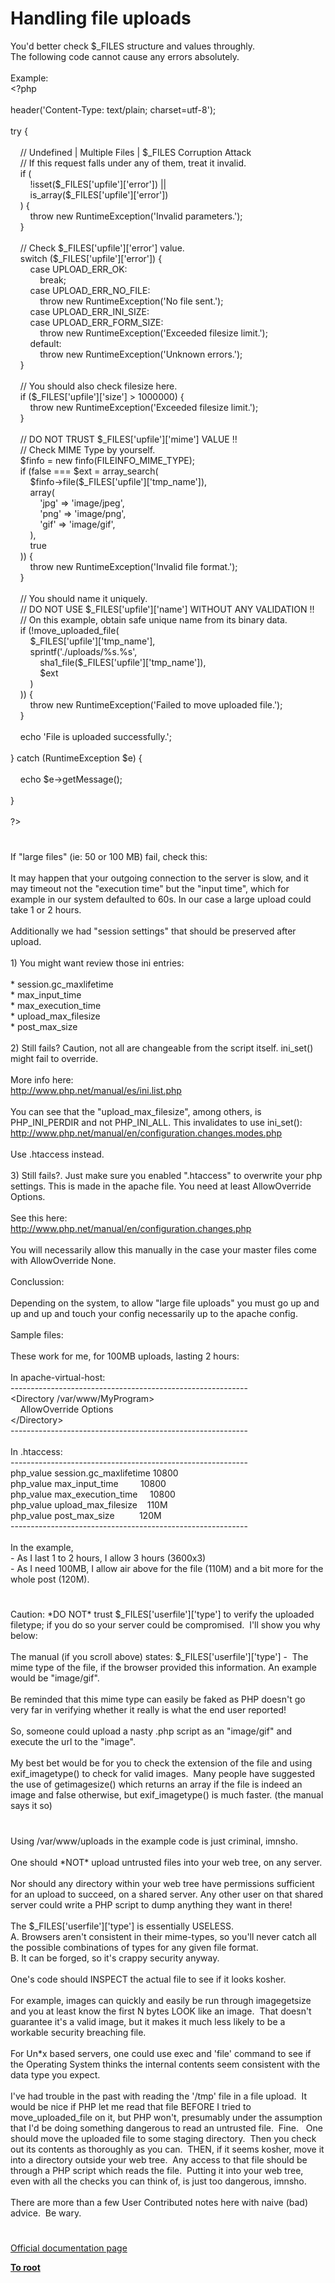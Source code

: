 # Handling file uploads




<div class="phpcode"><span class="html">
You&apos;d better check $_FILES structure and values throughly.<br>The following code cannot cause any errors absolutely.<br><br>Example:<br><span class="default">&lt;?php<br><br>header</span><span class="keyword">(</span><span class="string">&apos;Content-Type: text/plain; charset=utf-8&apos;</span><span class="keyword">);<br><br>try {<br>&#xA0; &#xA0; <br>&#xA0; &#xA0; </span><span class="comment">// Undefined | Multiple Files | $_FILES Corruption Attack<br>&#xA0; &#xA0; // If this request falls under any of them, treat it invalid.<br>&#xA0; &#xA0; </span><span class="keyword">if (<br>&#xA0; &#xA0; &#xA0; &#xA0; !isset(</span><span class="default">$_FILES</span><span class="keyword">[</span><span class="string">&apos;upfile&apos;</span><span class="keyword">][</span><span class="string">&apos;error&apos;</span><span class="keyword">]) ||<br>&#xA0; &#xA0; &#xA0; &#xA0; </span><span class="default">is_array</span><span class="keyword">(</span><span class="default">$_FILES</span><span class="keyword">[</span><span class="string">&apos;upfile&apos;</span><span class="keyword">][</span><span class="string">&apos;error&apos;</span><span class="keyword">])<br>&#xA0; &#xA0; ) {<br>&#xA0; &#xA0; &#xA0; &#xA0; throw new </span><span class="default">RuntimeException</span><span class="keyword">(</span><span class="string">&apos;Invalid parameters.&apos;</span><span class="keyword">);<br>&#xA0; &#xA0; }<br><br>&#xA0; &#xA0; </span><span class="comment">// Check $_FILES[&apos;upfile&apos;][&apos;error&apos;] value.<br>&#xA0; &#xA0; </span><span class="keyword">switch (</span><span class="default">$_FILES</span><span class="keyword">[</span><span class="string">&apos;upfile&apos;</span><span class="keyword">][</span><span class="string">&apos;error&apos;</span><span class="keyword">]) {<br>&#xA0; &#xA0; &#xA0; &#xA0; case </span><span class="default">UPLOAD_ERR_OK</span><span class="keyword">:<br>&#xA0; &#xA0; &#xA0; &#xA0; &#xA0; &#xA0; break;<br>&#xA0; &#xA0; &#xA0; &#xA0; case </span><span class="default">UPLOAD_ERR_NO_FILE</span><span class="keyword">:<br>&#xA0; &#xA0; &#xA0; &#xA0; &#xA0; &#xA0; throw new </span><span class="default">RuntimeException</span><span class="keyword">(</span><span class="string">&apos;No file sent.&apos;</span><span class="keyword">);<br>&#xA0; &#xA0; &#xA0; &#xA0; case </span><span class="default">UPLOAD_ERR_INI_SIZE</span><span class="keyword">:<br>&#xA0; &#xA0; &#xA0; &#xA0; case </span><span class="default">UPLOAD_ERR_FORM_SIZE</span><span class="keyword">:<br>&#xA0; &#xA0; &#xA0; &#xA0; &#xA0; &#xA0; throw new </span><span class="default">RuntimeException</span><span class="keyword">(</span><span class="string">&apos;Exceeded filesize limit.&apos;</span><span class="keyword">);<br>&#xA0; &#xA0; &#xA0; &#xA0; default:<br>&#xA0; &#xA0; &#xA0; &#xA0; &#xA0; &#xA0; throw new </span><span class="default">RuntimeException</span><span class="keyword">(</span><span class="string">&apos;Unknown errors.&apos;</span><span class="keyword">);<br>&#xA0; &#xA0; }<br><br>&#xA0; &#xA0; </span><span class="comment">// You should also check filesize here. <br>&#xA0; &#xA0; </span><span class="keyword">if (</span><span class="default">$_FILES</span><span class="keyword">[</span><span class="string">&apos;upfile&apos;</span><span class="keyword">][</span><span class="string">&apos;size&apos;</span><span class="keyword">] &gt; </span><span class="default">1000000</span><span class="keyword">) {<br>&#xA0; &#xA0; &#xA0; &#xA0; throw new </span><span class="default">RuntimeException</span><span class="keyword">(</span><span class="string">&apos;Exceeded filesize limit.&apos;</span><span class="keyword">);<br>&#xA0; &#xA0; }<br><br>&#xA0; &#xA0; </span><span class="comment">// DO NOT TRUST $_FILES[&apos;upfile&apos;][&apos;mime&apos;] VALUE !!<br>&#xA0; &#xA0; // Check MIME Type by yourself.<br>&#xA0; &#xA0; </span><span class="default">$finfo </span><span class="keyword">= new </span><span class="default">finfo</span><span class="keyword">(</span><span class="default">FILEINFO_MIME_TYPE</span><span class="keyword">);<br>&#xA0; &#xA0; if (</span><span class="default">false </span><span class="keyword">=== </span><span class="default">$ext </span><span class="keyword">= </span><span class="default">array_search</span><span class="keyword">(<br>&#xA0; &#xA0; &#xA0; &#xA0; </span><span class="default">$finfo</span><span class="keyword">-&gt;</span><span class="default">file</span><span class="keyword">(</span><span class="default">$_FILES</span><span class="keyword">[</span><span class="string">&apos;upfile&apos;</span><span class="keyword">][</span><span class="string">&apos;tmp_name&apos;</span><span class="keyword">]),<br>&#xA0; &#xA0; &#xA0; &#xA0; array(<br>&#xA0; &#xA0; &#xA0; &#xA0; &#xA0; &#xA0; </span><span class="string">&apos;jpg&apos; </span><span class="keyword">=&gt; </span><span class="string">&apos;image/jpeg&apos;</span><span class="keyword">,<br>&#xA0; &#xA0; &#xA0; &#xA0; &#xA0; &#xA0; </span><span class="string">&apos;png&apos; </span><span class="keyword">=&gt; </span><span class="string">&apos;image/png&apos;</span><span class="keyword">,<br>&#xA0; &#xA0; &#xA0; &#xA0; &#xA0; &#xA0; </span><span class="string">&apos;gif&apos; </span><span class="keyword">=&gt; </span><span class="string">&apos;image/gif&apos;</span><span class="keyword">,<br>&#xA0; &#xA0; &#xA0; &#xA0; ),<br>&#xA0; &#xA0; &#xA0; &#xA0; </span><span class="default">true<br>&#xA0; &#xA0; </span><span class="keyword">)) {<br>&#xA0; &#xA0; &#xA0; &#xA0; throw new </span><span class="default">RuntimeException</span><span class="keyword">(</span><span class="string">&apos;Invalid file format.&apos;</span><span class="keyword">);<br>&#xA0; &#xA0; }<br><br>&#xA0; &#xA0; </span><span class="comment">// You should name it uniquely.<br>&#xA0; &#xA0; // DO NOT USE $_FILES[&apos;upfile&apos;][&apos;name&apos;] WITHOUT ANY VALIDATION !!<br>&#xA0; &#xA0; // On this example, obtain safe unique name from its binary data.<br>&#xA0; &#xA0; </span><span class="keyword">if (!</span><span class="default">move_uploaded_file</span><span class="keyword">(<br>&#xA0; &#xA0; &#xA0; &#xA0; </span><span class="default">$_FILES</span><span class="keyword">[</span><span class="string">&apos;upfile&apos;</span><span class="keyword">][</span><span class="string">&apos;tmp_name&apos;</span><span class="keyword">],<br>&#xA0; &#xA0; &#xA0; &#xA0; </span><span class="default">sprintf</span><span class="keyword">(</span><span class="string">&apos;./uploads/%s.%s&apos;</span><span class="keyword">,<br>&#xA0; &#xA0; &#xA0; &#xA0; &#xA0; &#xA0; </span><span class="default">sha1_file</span><span class="keyword">(</span><span class="default">$_FILES</span><span class="keyword">[</span><span class="string">&apos;upfile&apos;</span><span class="keyword">][</span><span class="string">&apos;tmp_name&apos;</span><span class="keyword">]),<br>&#xA0; &#xA0; &#xA0; &#xA0; &#xA0; &#xA0; </span><span class="default">$ext<br>&#xA0; &#xA0; &#xA0; &#xA0; </span><span class="keyword">)<br>&#xA0; &#xA0; )) {<br>&#xA0; &#xA0; &#xA0; &#xA0; throw new </span><span class="default">RuntimeException</span><span class="keyword">(</span><span class="string">&apos;Failed to move uploaded file.&apos;</span><span class="keyword">);<br>&#xA0; &#xA0; }<br><br>&#xA0; &#xA0; echo </span><span class="string">&apos;File is uploaded successfully.&apos;</span><span class="keyword">;<br><br>} catch (</span><span class="default">RuntimeException $e</span><span class="keyword">) {<br><br>&#xA0; &#xA0; echo </span><span class="default">$e</span><span class="keyword">-&gt;</span><span class="default">getMessage</span><span class="keyword">();<br><br>}<br><br></span><span class="default">?&gt;</span>
</span>
</div>
  

#


<div class="phpcode"><span class="html">
If &quot;large files&quot; (ie: 50 or 100 MB) fail, check this:<br><br>It may happen that your outgoing connection to the server is slow, and it may timeout not the &quot;execution time&quot; but the &quot;input time&quot;, which for example in our system defaulted to 60s. In our case a large upload could take 1 or 2 hours.<br><br>Additionally we had &quot;session settings&quot; that should be preserved after upload.<br><br>1) You might want review those ini entries:<br><br>* session.gc_maxlifetime<br>* max_input_time<br>* max_execution_time<br>* upload_max_filesize<br>* post_max_size<br><br>2) Still fails? Caution, not all are changeable from the script itself. ini_set() might fail to override.<br><br>More info here:<br><a href="http://www.php.net/manual/es/ini.list.php" rel="nofollow" target="_blank">http://www.php.net/manual/es/ini.list.php</a><br><br>You can see that the &quot;upload_max_filesize&quot;, among others, is PHP_INI_PERDIR and not PHP_INI_ALL. This invalidates to use ini_set():<br><a href="http://www.php.net/manual/en/configuration.changes.modes.php" rel="nofollow" target="_blank">http://www.php.net/manual/en/configuration.changes.modes.php</a><br><br>Use .htaccess instead.<br><br>3) Still fails?. Just make sure you enabled &quot;.htaccess&quot; to overwrite your php settings. This is made in the apache file. You need at least AllowOverride Options.<br><br>See this here:<br><a href="http://www.php.net/manual/en/configuration.changes.php" rel="nofollow" target="_blank">http://www.php.net/manual/en/configuration.changes.php</a><br><br>You will necessarily allow this manually in the case your master files come with AllowOverride None.<br><br>Conclussion:<br><br>Depending on the system, to allow &quot;large file uploads&quot; you must go up and up and up and touch your config necessarily up to the apache config.<br><br>Sample files:<br><br>These work for me, for 100MB uploads, lasting 2 hours:<br><br>In apache-virtual-host:<br>-----------------------------------------------------------<br>&lt;Directory /var/www/MyProgram&gt;<br>&#xA0; &#xA0; AllowOverride Options<br>&lt;/Directory&gt;<br>-----------------------------------------------------------<br><br>In .htaccess:<br>-----------------------------------------------------------<br>php_value session.gc_maxlifetime 10800<br>php_value max_input_time&#xA0; &#xA0; &#xA0; &#xA0;&#xA0; 10800<br>php_value max_execution_time&#xA0; &#xA0;&#xA0; 10800<br>php_value upload_max_filesize&#xA0; &#xA0; 110M<br>php_value post_max_size&#xA0; &#xA0; &#xA0; &#xA0; &#xA0; 120M<br>-----------------------------------------------------------<br><br>In the example,<br>- As I last 1 to 2 hours, I allow 3 hours (3600x3)<br>- As I need 100MB, I allow air above for the file (110M) and a bit more for the whole post (120M).</span>
</div>
  

#


<div class="phpcode"><span class="html">
Caution: *DO NOT* trust $_FILES[&apos;userfile&apos;][&apos;type&apos;] to verify the uploaded filetype; if you do so your server could be compromised.&#xA0; I&apos;ll show you why below:<br><br>The manual (if you scroll above) states: $_FILES[&apos;userfile&apos;][&apos;type&apos;] -&#xA0; The mime type of the file, if the browser provided this information. An example would be &quot;image/gif&quot;.<br><br>Be reminded that this mime type can easily be faked as PHP doesn&apos;t go very far in verifying whether it really is what the end user reported!<br><br>So, someone could upload a nasty .php script as an &quot;image/gif&quot; and execute the url to the &quot;image&quot;.<br><br>My best bet would be for you to check the extension of the file and using exif_imagetype() to check for valid images.&#xA0; Many people have suggested the use of getimagesize() which returns an array if the file is indeed an image and false otherwise, but exif_imagetype() is much faster. (the manual says it so)</span>
</div>
  

#


<div class="phpcode"><span class="html">
Using /var/www/uploads in the example code is just criminal, imnsho.<br><br>One should *NOT* upload untrusted files into your web tree, on any server.<br><br>Nor should any directory within your web tree have permissions sufficient for an upload to succeed, on a shared server. Any other user on that shared server could write a PHP script to dump anything they want in there!<br><br>The $_FILES[&apos;userfile&apos;][&apos;type&apos;] is essentially USELESS.<br>A. Browsers aren&apos;t consistent in their mime-types, so you&apos;ll never catch all the possible combinations of types for any given file format.<br>B. It can be forged, so it&apos;s crappy security anyway.<br><br>One&apos;s code should INSPECT the actual file to see if it looks kosher.<br><br>For example, images can quickly and easily be run through imagegetsize and you at least know the first N bytes LOOK like an image.&#xA0; That doesn&apos;t guarantee it&apos;s a valid image, but it makes it much less likely to be a workable security breaching file.<br><br>For Un*x based servers, one could use exec and &apos;file&apos; command to see if the Operating System thinks the internal contents seem consistent with the data type you expect.<br><br>I&apos;ve had trouble in the past with reading the &apos;/tmp&apos; file in a file upload.&#xA0; It would be nice if PHP let me read that file BEFORE I tried to move_uploaded_file on it, but PHP won&apos;t, presumably under the assumption that I&apos;d be doing something dangerous to read an untrusted file.&#xA0; Fine.&#xA0;&#xA0; One should move the uploaded file to some staging directory.&#xA0; Then you check out its contents as thoroughly as you can.&#xA0; THEN, if it seems kosher, move it into a directory outside your web tree.&#xA0; Any access to that file should be through a PHP script which reads the file.&#xA0; Putting it into your web tree, even with all the checks you can think of, is just too dangerous, imnsho.<br><br>There are more than a few User Contributed notes here with naive (bad) advice.&#xA0; Be wary.</span>
</div>
  

#

[Official documentation page](https://www.php.net/manual/en/features.file-upload.php)

**[To root](/README.md)**